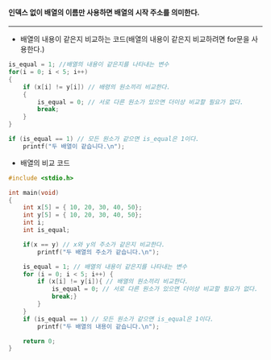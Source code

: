 #### 인덱스 없이 배열의 이름만 사용하면 배열의 시작 주소를 의미한다.
___

- 배열의 내용이 같은지 비교하는 코드(배열의 내용이 같은지 비교하려면 for문을 사용한다.)
```c
is_equal = 1; //배열의 내용이 같은지를 나타내는 변수
for(i = 0; i < 5; i++)
{
	if (x[i] != y[i]) // 배령의 원소끼리 비교한다.
	{
		is_equal = 0; // 서로 다른 원소가 있으면 더이상 비교할 필요가 없다.
		break;
	}
}

if (is_equal == 1) // 모든 원소가 같으면 is_equal은 1이다.
	printf("두 배열이 같습니다.\n");
```

- 배열의 비교 코드
```c
#include <stdio.h>

int main(void)
{
	int x[5] = { 10, 20, 30, 40, 50};
	int y[5] = { 10, 20, 30, 40, 50};
	int i;
	int is_equal;

	if(x == y) // x와 y의 주소가 같은지 비교한다.
		printf("두 배열의 주소가 같습니다.\n");

	is_equal = 1; // 배열의 내용이 같은지를 나타내는 변수
	for (i = 0; i < 5; i++) {
		if (x[i] != y[i]){ // 배열의 원소끼리 비교한다.
			is_equal = 0; // 서로 다른 원소가 있으면 더이상 비교할 필요가 없다.
			break;}
		}
	}
	if (is_equal == 1) // 모든 원소가 같으면 is_equal은 1이다.
		printf("두 배열의 내용이 같습니다.\n");

	return 0;
}
```